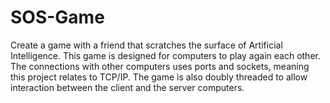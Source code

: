 # SOS-Game
Create a game with a friend that scratches the surface of Artificial Intelligence. This game is designed for computers to play again each other.
The connections with other computers uses ports and sockets, meaning this project relates to TCP/IP. The game is also doubly 
threaded to allow interaction between the client and the server computers.
